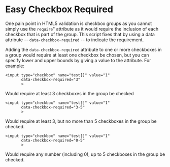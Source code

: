 Easy Checkbox Required
======================

One pain point in HTML5 validation is checkbox groups as you cannot simply
use the `require`" attribute as it would require the inclusion of each 
checkbox that is part of the group. This script fixes that by using a data
attribute -- `data-checkbox-required` -- to indicate the requirement.

Adding the `data-checkbox-required` attribute to one or more checkboxes 
in a group would require at least one checkbox be chosen, but you can 
specify lower and upper bounds by giving a value to the attribute. For 
example:

	<input type="checkbox" name="test[]" value="1"
	       data-checkbox-required="3"
	       >

Would require at least 3 checkboxes in the group be checked

	<input type="checkbox" name="test[]" value="1"
	       data-checkbox-required="3-5"
	       >

Would require at least 3, but no more than 5 checkboxes in the group be
checked.

	<input type="checkbox" name="test[]" value="1"
	       data-checkbox-required="0-5"
	       >

Would require any number (including 0), up to 5 checkboxes in the group
be checked.